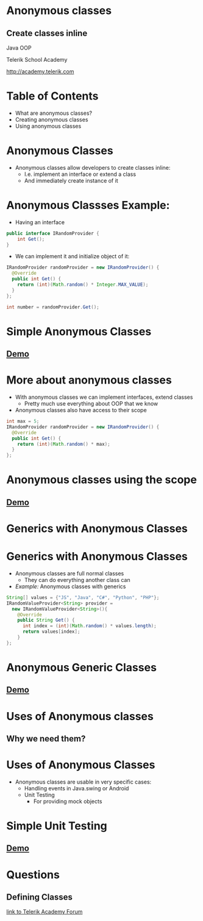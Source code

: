 <!-- section start -->

<!-- attr: { class:'slide-title', hasScriptWrapper:true } -->
# Anonymous classes
##  Create classes inline
<div class="signature">
    <p class="signature-course">Java OOP</p>
    <p class="signature-initiative">Telerik School Academy</p>
    <a href="http://academy.telerik.com" class="signature-link">http://academy.telerik.com</a>
</div>


<!-- section start -->

<!-- attr: { class:'slide-title', showInPresentation:true, hasScriptWrapper:true, style:'' } -->
# Table of Contents

- What are anonymous classes?
- Creating anonymous classes
- Using anonymous classes

<!-- section start -->

<!-- attr: {showInPresentation:true, hasScriptWrapper:true, style:'' } -->
# Anonymous Classes

- Anonymous classes allow developers to create classes inline:
  - I.e. implement an interface or extend a class
  - And immediately create instance of it

# Anonymous Classses Example:

- Having an interface

```java
public interface IRandomProvider {
	int Get();
}
```

- We can implement it and initialize object of it:

```java
IRandomProvider randomProvider = new IRandomProvider() {
  @Override
  public int Get() {
    return (int)(Math.random() * Integer.MAX_VALUE);
  }
};

int number = randomProvider.Get();
```

<!-- attr: {class: 'slide-section', style: 'font-size:40px'} -->
# Simple Anonymous Classes
##  [Demo](http://)

# More about anonymous classes

- With anonymous classes we can implement interfaces, extend classes
  - Pretty much use everything about OOP that we know
- Anonymous classes also have access to their scope

```java
int max = 5;
IRandomProvider randomProvider = new IRandomProvider() {
  @Override
  public int Get() {
    return (int)(Math.random() * max);
  }
};
```

<!-- attr: {class: 'slide-section'} -->
# Anonymous classes using the scope
##  [Demo](http://)

<!-- section start -->

<!-- attr: {class: 'slide-section'} -->
# Generics with Anonymous Classes

<!-- attr: {hasScriptWrapper: true} -->
# Generics with Anonymous Classes

- Anonymous classes are full normal classes
  - They can do everything another class can
- _Example:_ Anonymous classes with generics

```java
String[] values = {"JS", "Java", "C#", "Python", "PHP"};
IRandomValueProvider<String> provider =
  new IRandomValueProvider<String>(){
    @Override
    public String Get() {
      int index = (int)(Math.random() * values.length);
      return values[index];
    }
};
```

<!-- attr: {class: 'slide-section demo'} -->
# Anonymous Generic Classes
##  [Demo](http://)

<!-- section start -->

<!-- attr: {class: 'slide-section'} -->
# Uses of Anonymous classes
##  Why we need them?

# Uses of Anonymous Classes

- Anonymous classes are usable in very specific cases:
  - Handling events in Java.swing or Android
  - Unit Testing
    - For providing mock objects

<!-- attr: {class: 'slide-section'} -->
# Simple Unit Testing
##  [Demo](http://)

<!-- section start -->
<!-- attr: { id:'questions', class:'slide-section' } -->
# Questions
## Defining Classes
[link to Telerik Academy Forum](http://telerikacademy.com/Forum/Category/12/telerik-school-academy)
